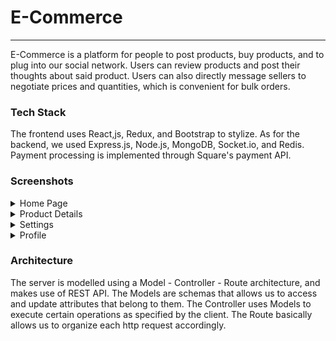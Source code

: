 <h1>E-Commerce</h1>

<hr>
E-Commerce is a platform for people to post products, buy products, and to plug into our social network. Users can review products and post their thoughts about said product. Users can also directly message sellers to negotiate prices and quantities, which is convenient for bulk orders. 

<h3>Tech Stack</h3>
The frontend uses React,js, Redux, and Bootstrap to stylize. As for the backend, we used Express.js, Node.js, MongoDB, Socket.io, and Redis. Payment processing is implemented through Square's payment API.

<h3>Screenshots </h3>
<details>
    <summary>Home Page </summary>
    <img src="./screenshots/home.png" name="home">
</details>
<details>
    <summary>Product Details </summary>
    <img src="./screenshots/productDetails.png" name="productDetails">
</details>
<details>
    <summary>Settings </summary>
    <img src="./screenshots/settings.png" name="settings">
</details>
<details>
    <summary>Profile </summary>
    <img src="./screenshots/yourCourses.png" name="user courses page">
    <img src='./screenshots/profile.png' name="profile page">
</details>


<h3>Architecture </h3>
The server is modelled using a Model - Controller - Route architecture, and makes use of REST API. The Models are schemas that allows us to access and update attributes
that belong to them. The Controller uses Models to execute certain operations as specified by the client. The Route basically allows us to organize each http request
accordingly. 

